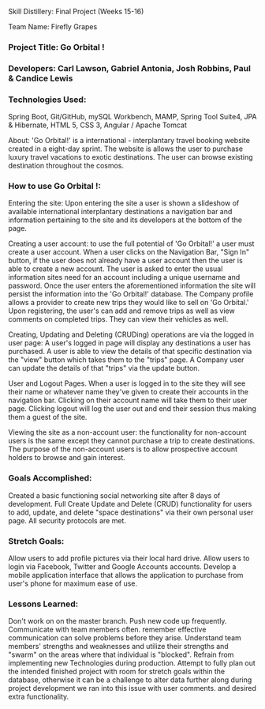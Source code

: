 Skill Distillery: Final Project (Weeks 15-16)

Team Name: Firefly Grapes

### Project Title: Go Orbital !

### Developers: Carl Lawson, Gabriel Antonia, Josh Robbins, Paul & Candice Lewis

### Technologies Used: 
Spring Boot, Git/GitHub, mySQL Workbench, MAMP, Spring Tool Suite4, JPA & Hibernate, HTML 5, CSS 3, Angular / Apache Tomcat

About: 'Go Orbital!' is a international - interplantary travel booking website created in a eight-day sprint.  The website is allows the user to purchase luxury travel vacations to exotic destinations.  The user can browse existing destination throughout the cosmos.

### How to use Go Orbital !:

Entering the site: Upon entering the site a user is shown a slideshow of available international interplantary destinations a navigation bar and information pertaining to the site and its developers at the bottom of the page.

Creating a user account: to use the full potential of 'Go Orbital!' a user must create a user account. When a user clicks on the Navigation Bar,  "Sign In" button, if the user does not already have a user account then the user is able to create a new account. The user is asked to enter the usual information sites need for an account including a unique username and password. Once the user enters the aforementioned information the site will persist the information into the 'Go Orbital!' database.  The Company profile allows a provider to create new trips they would like to sell on 'Go Orbital.'  Upon registering, the user's can add and remove trips as well as view comments on completed trips.  They can view their vehicles as well.

Creating, Updating and Deleting (CRUDing) operations are via the logged in user page: A user's logged in page will display any destinations a user has purchased. A user is able to view the details of that specific destination via the "view" button which takes them to the "trips" page. A Company user can update the details of that "trips" via the update button.

User and Logout Pages. When a user is logged in to the site they will see their name or whatever name they've given to create their accounts in the navigation bar. Clicking on their account name will take them to their user page. Clicking logout will log the user out and end their session thus making them a guest of the site.

Viewing the site as a non-account user: the functionality for non-account users is the same except they cannot purchase a trip to create destinations. The purpose of the non-account users is to allow prospective account holders to browse and gain interest.

### Goals Accomplished:

Created a basic functioning social networking site after 8 days of development.
Full Create Update and Delete (CRUD) functionality for users to add, update, and delete "space destinations" via their own personal user page.
All security protocols are met.

### Stretch Goals:

Allow users to add profile pictures via their local hard drive.
Allow users to login via Facebook, Twitter and Google Accounts accounts.
Develop a mobile application interface that allows the application to purchase from user's phone for maximum ease of use.

### Lessons Learned:

Don't work on on the master branch.  Push new code up frequently.
Communicate with team members often. remember effective communication can solve problems before they arise.
Understand team members' strengths and weaknesses and utilize their strengths and "swarm" on the areas where that individual is "blocked".
Refrain from implementing new Technologies during production.
Attempt to fully plan out the intended finished project with room for stretch goals within the database, otherwise it can be a challenge to alter data further along during project development we ran into this issue with user comments. and desired extra functionality.
